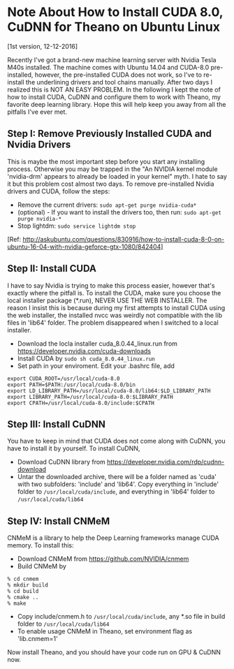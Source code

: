 # Note About How to Install CUDA 8.0, CuDNN for Theano on Ubuntu Linux
[1st version, 12-12-2016]

Recently I've got a brand-new machine learning server with Nvidia Tesla M40s installed. The machine comes with Ubuntu 14.04 and CUDA-8.0 pre-installed, however, the pre-installed CUDA does not work, so I've to re-install the underlining drivers and tool chains manually. After two days I realized this is NOT AN EASY PROBLEM. In the following I kept the note of how to install CUDA, CuDNN and configure them to work with Theano, my favorite deep learning library. Hope this will help keep you away from all the pitfalls I've ever met.

## Step I: Remove Previously Installed CUDA and Nvidia Drivers
This is maybe the most important step before you start any installing process. Otherwise you may be trapped in the "An NVIDIA kernel module 'nvidia-drm' appears to already be loaded in your kernel" myth. I hate to say it but this problem cost almost two days. To remove pre-installed Nvidia drivers and CUDA, follow the steps:
  * Remove the current drivers: `sudo apt-get purge nvidia-cuda*`
  * (optional) - If you want to install the drivers too, then run: `sudo apt-get purge nvidia-*`
  * Stop lightdm: `sudo service lightdm stop`

[Ref: http://askubuntu.com/questions/830916/how-to-install-cuda-8-0-on-ubuntu-16-04-with-nvidia-geforce-gtx-1080/842404]

## Step II: Install CUDA
I have to say Nvidia is trying to make this process easier, however that's exactly where the pitfall is. To install the CUDA, make sure you choose the local installer package (*.run), NEVER USE THE WEB INSTALLER. The reason I insist this is because during my first attempts to install CUDA using the web installer, the installed nvcc was weirdly not compatible with the lib files in 'lib64' folder. The problem disappeared when I switched to a local installer.
   * Download the locla installer cuda_8.0.44_linux.run from https://developer.nvidia.com/cuda-downloads
   * Install CUDA by `sudo sh cuda_8.0.44_linux.run`
   * Set path in your enviroment. Edit your .bashrc file, add 
   ```
   export CUDA_ROOT=/usr/local/cuda-8.0
   export PATH=$PATH:/usr/local/cuda-8.0/bin
   export LD_LIBRARY_PATH=/usr/local/cuda-8.0/lib64:$LD_LIBRARY_PATH
   export LIBRARY_PATH=/usr/local/cuda-8.0:$LIBRARY_PATH
   export CPATH=/usr/local/cuda-8.0/include:$CPATH
   ```

## Step III: Install CuDNN
You have to keep in mind that CUDA does not come along with CuDNN, you have to install it by yourself. To install CuDNN, 
   * Download CuDNN library from https://developer.nvidia.com/rdp/cudnn-download
   * Untar the downloaded archive, there will be a folder named as 'cuda' with two subfolders: 'include' and 'lib64'. Copy everything in 'include' folder to `/usr/local/cuda/include`, and everything in 'lib64' folder to `/usr/local/cuda/lib64`

## Step IV: Install CNMeM
CNMeM is a library to help the Deep Learning frameworks manage CUDA memory. To install this:
   * Download CNMeM from https://github.com/NVIDIA/cnmem
   * Build CNMeM by 
   ```
   % cd cnmem
   % mkdir build
   % cd build
   % cmake ..
   % make
   ```
   * Copy include/cnmem.h to `/usr/local/cuda/include`, any *.so file in build folder to `/usr/local/cuda/lib64`
   * To enable usage CNMeM in Theano, set environment flag as 'lib.cnmem=1'

Now install Theano, and you should have your code run on GPU & CuDNN now.
